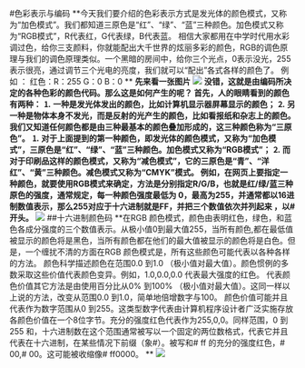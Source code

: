 #色彩表示与编码
**今天我们要介绍的色彩表示方式是发光体的颜色模式，又称为“加色模式”。我们都知道三原色是“红”、“绿”、“蓝”三种颜色。加色模式又称为“RGB模式”，R代表红，G代表绿，B代表蓝。 
相信大家都用在中学时代用水彩调过色，给你三支颜料，你就能配出大千世界的炫丽多彩的颜色，RGB的调色原理与我们的调色原理类似。一个黑暗的房间中，给你三个光点，0表示没光，255表示很亮，通过调节三个光电的亮度，我们就可以“配出”各式各样的颜色了。 
例如 ： 红色：R：255 G：0 B：0 **
**先来看一张图片**
![](https://gss3.bdstatic.com/7Po3dSag_xI4khGkpoWK1HF6hhy/baike/c0=baike80,5,5,80,26/sign=cf5ae39b003b5bb5aada28ac57babe5c/c83d70cf3bc79f3d1fb20600b9a1cd11728b29ab.jpg)
**没错，这就是由编码所决定的各种色彩的颜色代码。那么这是如何产生的呢？ 
首先，人的眼睛看到的颜色有两种： 
⒈ 一种是发光体发出的颜色，比如计算机显示器屏幕显示的颜色； 
⒉ 另一种是物体本身不发光，而是反射的光产生的颜色，比如看报纸和杂志上的颜色。 
我们又知道任何颜色都是由三种最基本的颜色叠加形成的，这三种颜色称为“三原色”。 
⒈ 对于上面提到的第一种颜色，即发光体的颜色模式，又称为“加色模式”，三原色是“红”、“绿”、“蓝”三种颜色。加色模式又称为“RGB模式”； 
⒉ 而对于印刷品这样的颜色模式，又称为“减色模式”，它的三原色是“青”、“洋红”、“黄”三种颜色。减色模式又称为“CMYK”模式。 
例如，在网页上要指定一种颜色，就要使用RGB模式来确定，方法是分别指定R/G/B，也就是红/绿/蓝三种原色的强度，通常规定，每一种颜色强度最低为 0，最高为255，并通常都以16进制数值表示，那么255对应于十六进制就是FF，并把三个数值依次并列起来 ，以#开头。**
![](https://gss0.bdstatic.com/94o3dSag_xI4khGkpoWK1HF6hhy/baike/c0=baike150,5,5,150,50/sign=7bcbda10f8198618554ae7d62b844516/a1ec08fa513d2697913e572c55fbb2fb4216d8d6.jpg)
##十六进制颜色码
**在RGB 颜色模式，颜色由表明红色，绿色，和蓝色各成分强度的三个数值表示。从极小值0到最大值255，当所有颜色,都在最低值被显示的颜色将是黑色，当所有颜色都在他们的最大值被显示的颜色将是白色。但是，一个缠扰不清的方面在RGB 颜色模式是，所有这些颜色可能代表以各种各样的方法。 
颜色科学描述颜色在范围0.0 到1.0 （极小值对最大值）。颜色惯例的多数采取这些价值代表颜色变异。例如，1.0,0.0,0.0 代表最大强度的红色。 
代表颜色价值其它方法是由使用百分比从0% 到100% （极小值对最大值）。这同一样以上说的方法，改变从范围0.0 到1.0，简单地倍增数字与100。 
颜色价值可能并且代表作为数字范围从0 到255。这类型数字代表由计算机程序设计者广泛实施存放各颜色价值在一个8位字节。充分的强度红色代表作为255,0,0。同样范围，0 到255 和，十六进制数在这个范围通常被写以一个固定的两位数格式，代表它并且代表在十六进制，在某些情况下前缀（象#）。被写和# ff 的充分的强度红色，# 00,# 00。这可能被收缩像# ff0000。 ** 
![](https://gss3.bdstatic.com/-Po3dSag_xI4khGkpoWK1HF6hhy/baike/c0=baike92,5,5,92,30/sign=acab3869b899a9012f3853647cfc611e/37d12f2eb9389b50fc59042f8535e5dde7116e2d.jpg)




